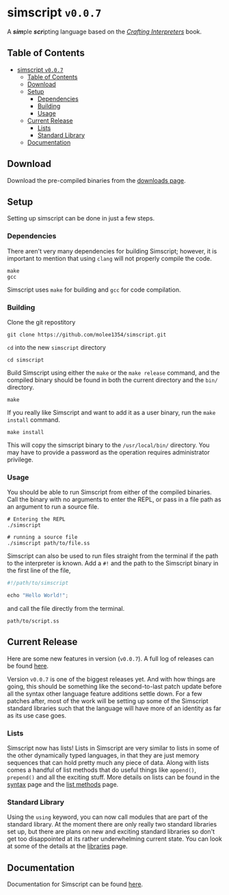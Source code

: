# simscript `v0.0.7`

A ***sim***ple ***scr***ipting language based on the [*Crafting Interpreters*](https://craftinginterpreters.com/) book.

## Table of Contents

- [simscript `v0.0.7`](#simscript-v007)
  - [Table of Contents](#table-of-contents)
  - [Download](#download)
  - [Setup](#setup)
    - [Dependencies](#dependencies)
    - [Building](#building)
    - [Usage](#usage)
  - [Current Release](#current-release)
    - [Lists](#lists)
    - [Standard Library](#standard-library)
  - [Documentation](#documentation)

## Download

Download the pre-compiled binaries from the [downloads page](./docs/downloads.md).

## Setup

Setting up simscript can be done in just a few steps.

### Dependencies

There aren't very many dependencies for building Simscript; however, it is important to mention that using `clang` will not properly compile the code.

```shell
make
gcc
```

Simscript uses `make` for building and `gcc` for code compilation.

### Building

Clone the git repostitory

```shell
git clone https://github.com/molee1354/simscript.git
```

`cd` into the new `simscript` directory

```shell
cd simscript
```

Build Simscript using either the `make` or the `make release` command, and the compiled binary should be found in both the current directory and the `bin/` directory.

```shell
make
```

If you really like Simscript and want to add it as a user binary, run the `make install` command.

```shell
make install
```

This will copy the simscript binary to the `/usr/local/bin/` directory. You may have to provide a password as the operation requires administrator privilege.

### Usage

You should be able to run Simscript from either of the compiled binaries. Call the binary with no arguments to enter the REPL, or pass in a file path as an argument to run a source file.

```shell
# Entering the REPL
./simscript

# running a source file
./simscript path/to/file.ss
```

Simscript can also be used to run files straight from the terminal if the path to the interpreter is known. Add a `#!` and the path to the Simscript binary in the first line of the file,

```javascript
#!/path/to/simscript

echo "Hello World!";
```

and call the file directly from the terminal.

```shell
path/to/script.ss
```

## Current Release

Here are some new features in version (`v0.0.7`). A full log of releases can be found [here](./docs/release.md).

Version `v0.0.7` is one of the biggest releases yet. And with how things are going, this should be something like the second-to-last patch update before all the syntax other language feature additions settle down. For a few patches after, most of the work will be setting up some of the Simscript standard libraries such that the language will have more of an identity as far as its use case goes.

### Lists

Simscript now has lists! Lists in Simscript are very similar to lists in some of the other dynamically typed languages, in that they are just memory sequences that can hold pretty much any piece of data. Along with lists comes a handful of list methods that do useful things like `append()`, `prepend()` and all the exciting stuff. More details on lists can be found in the [syntax](./docs/syntax.md) page and the [list methods](./docs/functions/lists.md) page.

### Standard Library

Using the `using` keyword, you can now call modules that are part of the standard library. At the moment there are only really two standard libraries set up, but there are plans on new and exciting standard libraries so don't get too disappointed at its rather underwhelming current state. You can look at some of the details at the [libraries](./docs/libraries/libs.md) page.

## Documentation

Documentation for Simscript can be found [here](./docs/syntax.md).
